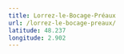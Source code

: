```yaml
---
title: Lorrez-le-Bocage-Préaux
url: /lorrez-le-bocage-preaux/
latitude: 48.237
longitude: 2.902
---
```

